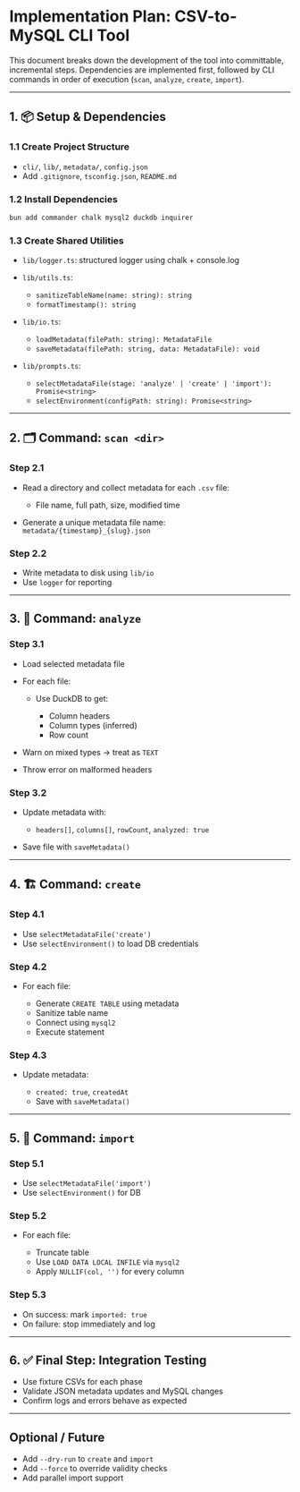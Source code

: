 # Implementation Plan: CSV-to-MySQL CLI Tool

This document breaks down the development of the tool into committable, incremental steps. Dependencies are implemented first, followed by CLI commands in order of execution (`scan`, `analyze`, `create`, `import`).

---

## 1. 📦 Setup & Dependencies

### 1.1 Create Project Structure

* `cli/`, `lib/`, `metadata/`, `config.json`
* Add `.gitignore`, `tsconfig.json`, `README.md`

### 1.2 Install Dependencies

```bash
bun add commander chalk mysql2 duckdb inquirer
```

### 1.3 Create Shared Utilities

* `lib/logger.ts`: structured logger using chalk + console.log
* `lib/utils.ts`:

    * `sanitizeTableName(name: string): string`
    * `formatTimestamp(): string`
* `lib/io.ts`:

    * `loadMetadata(filePath: string): MetadataFile`
    * `saveMetadata(filePath: string, data: MetadataFile): void`
* `lib/prompts.ts`:

    * `selectMetadataFile(stage: 'analyze' | 'create' | 'import'): Promise<string>`
    * `selectEnvironment(configPath: string): Promise<string>`

---

## 2. 🗂️ Command: `scan <dir>`

### Step 2.1

* Read a directory and collect metadata for each `.csv` file:

    * File name, full path, size, modified time
* Generate a unique metadata file name: `metadata/{timestamp}_{slug}.json`

### Step 2.2

* Write metadata to disk using `lib/io`
* Use `logger` for reporting

---

## 3. 🔎 Command: `analyze`

### Step 3.1

* Load selected metadata file
* For each file:

    * Use DuckDB to get:

        * Column headers
        * Column types (inferred)
        * Row count
* Warn on mixed types → treat as `TEXT`
* Throw error on malformed headers

### Step 3.2

* Update metadata with:

    * `headers[]`, `columns[]`, `rowCount`, `analyzed: true`
* Save file with `saveMetadata()`

---

## 4. 🏗️ Command: `create`

### Step 4.1

* Use `selectMetadataFile('create')`
* Use `selectEnvironment()` to load DB credentials

### Step 4.2

* For each file:

    * Generate `CREATE TABLE` using metadata
    * Sanitize table name
    * Connect using `mysql2`
    * Execute statement

### Step 4.3

* Update metadata:

    * `created: true`, `createdAt`
    * Save with `saveMetadata()`

---

## 5. 🚚 Command: `import`

### Step 5.1

* Use `selectMetadataFile('import')`
* Use `selectEnvironment()` for DB

### Step 5.2

* For each file:

    * Truncate table
    * Use `LOAD DATA LOCAL INFILE` via `mysql2`
    * Apply `NULLIF(col, '')` for every column

### Step 5.3

* On success: mark `imported: true`
* On failure: stop immediately and log

---

## 6. ✅ Final Step: Integration Testing

* Use fixture CSVs for each phase
* Validate JSON metadata updates and MySQL changes
* Confirm logs and errors behave as expected

---

## Optional / Future

* Add `--dry-run` to `create` and `import`
* Add `--force` to override validity checks
* Add parallel import support
